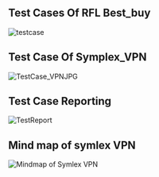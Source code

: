 ## Test Cases Of RFL Best_buy
![testcase](https://user-images.githubusercontent.com/44814788/231264935-7aac6085-7afb-4be4-9fdb-cda5ab4f4257.PNG)

## Test Case Of Symplex_VPN
![TestCase_VPNJPG](https://user-images.githubusercontent.com/44814788/231264998-8f63b8a4-6ee3-41f3-aa8f-373f97d82bcf.JPG)

## Test Case Reporting
![TestReport](https://user-images.githubusercontent.com/44814788/231265032-6b626e1b-03e1-42c0-b205-abe752ac84a7.jpg)

## Mind map of symlex VPN
![Mindmap of Symlex VPN](https://user-images.githubusercontent.com/44814788/231267298-da1992bc-70b9-46a9-8fee-1e116e126456.JPG)

